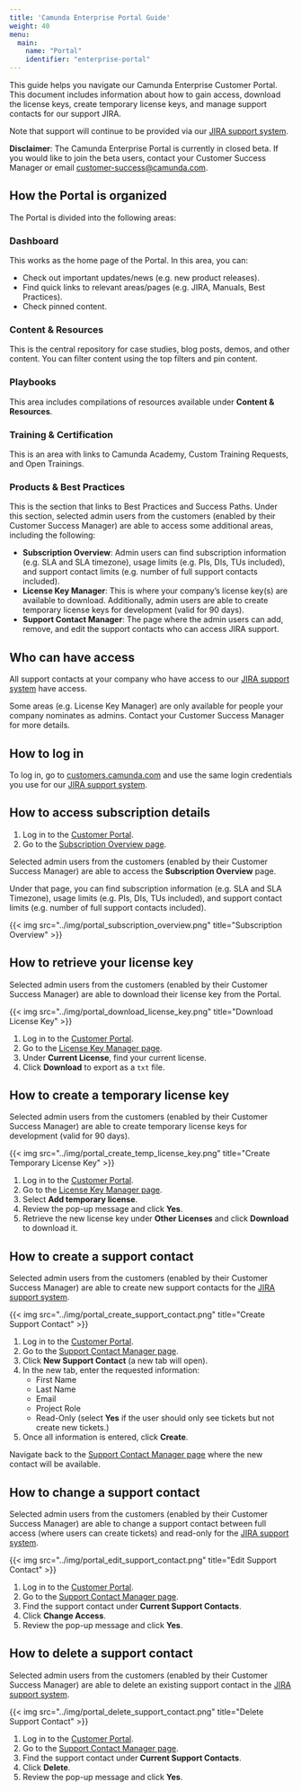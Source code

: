 ```yaml
---
title: 'Camunda Enterprise Portal Guide'
weight: 40
menu:
  main:
    name: "Portal"
    identifier: "enterprise-portal"
---
```


This guide helps you navigate our Camunda Enterprise Customer Portal. This document includes information about how to gain access, download the license keys, create temporary license keys, and manage support contacts for our support JIRA.

Note that support will continue to be provided via our [JIRA support system](https://jira.camunda.com/projects/SUPPORT/queues).

**Disclaimer**: The Camunda Enterprise Portal is currently in closed beta. If you would like to join the beta users, contact your Customer Success Manager or email [customer-success@camunda.com](mailto:customer-success@camunda.com).

## How the Portal is organized

The Portal is divided into the following areas:

### Dashboard

This works as the home page of the Portal. In this area, you can:

- Check out important updates/news (e.g. new product releases).
- Find quick links to relevant areas/pages (e.g. JIRA, Manuals, Best Practices).
- Check pinned content.

### Content & Resources

This is the central repository for case studies, blog posts, demos, and other content. You can filter content using the top filters and pin content.

### Playbooks

This area includes compilations of resources available under **Content & Resources**.

### Training & Certification

This is an area with links to Camunda Academy, Custom Training Requests, and Open Trainings.

### Products & Best Practices

This is the section that links to Best Practices and Success Paths. Under this section, selected admin users from the customers (enabled by their Customer Success Manager) are able to access some additional areas, including the following:

- **Subscription Overview**: Admin users can find subscription information (e.g. SLA and SLA timezone), usage limits (e.g. PIs, DIs, TUs included), and support contact limits (e.g. number of full support contacts included).
- **License Key Manager**: This is where your company’s license key(s) are available to download. Additionally, admin users are able to create temporary license keys for development (valid for 90 days).
- **Support Contact Manager**: The page where the admin users can add, remove, and edit the support contacts who can access JIRA support.

## Who can have access

All support contacts at your company who have access to our [JIRA support system](https://jira.camunda.com/projects/SUPPORT/) have access.  
  
Some areas (e.g. License Key Manager) are only available for people your company nominates as admins. Contact your Customer Success Manager for more details.

## How to log in

To log in, go to [customers.camunda.com](http://customers.camunda.com) and use the same login credentials you use for our [JIRA support system](https://jira.camunda.com/projects/SUPPORT).

## How to access subscription details

1. Log in to the [Customer Portal](https://customers.camunda.com/).
2. Go to the [Subscription Overview page](https://connect.camunda.com/knowledge-base/subscription-overview/).

Selected admin users from the customers (enabled by their Customer Success Manager) are able to access the **Subscription Overview** page.  
  
Under that page, you can find subscription information (e.g. SLA and SLA Timezone), usage limits (e.g. PIs, DIs, TUs included), and support contact limits (e.g. number of full support contacts included).

{{< img src="../img/portal_subscription_overview.png" title="Subscription Overview" >}}

## How to retrieve your license key

Selected admin users from the customers (enabled by their Customer Success Manager) are able to download their license key from the Portal.

{{< img src="../img/portal_download_license_key.png" title="Download License Key" >}}

1. Log in to the [Customer Portal](https://customers.camunda.com/).
2. Go to the [License Key Manager page](https://connect.camunda.com/knowledge-base/license-key-management/).
3. Under **Current License**, find your current license.
4. Click **Download** to export as a `txt` file.

## How to create a temporary license key

Selected admin users from the customers (enabled by their Customer Success Manager) are able to create temporary license keys for development (valid for 90 days).

{{< img src="../img/portal_create_temp_license_key.png" title="Create Temporary License Key" >}}

1. Log in to the [Customer Portal](https://customers.camunda.com/).
2. Go to the [License Key Manager page](https://connect.camunda.com/knowledge-base/license-key-management/).
3. Select **Add temporary license**.
4. Review the pop-up message and click **Yes**.
5. Retrieve the new license key under **Other Licenses** and click **Download** to download it.

## How to create a support contact

Selected admin users from the customers (enabled by their Customer Success Manager) are able to create new support contacts for the [JIRA support system](https://jira.camunda.com/projects/SUPPORT/).

{{< img src="../img/portal_create_support_contact.png" title="Create Support Contact" >}}

1. Log in to the [Customer Portal](https://customers.camunda.com/).
2. Go to the [Support Contact Manager page](https://connect.camunda.com/knowledge-base/support-contact-management/).
3. Click **New Support Contact** (a new tab will open).
4. In the new tab, enter the requested information:
   - First Name
   - Last Name
   - Email
   - Project Role
   - Read-Only (select **Yes** if the user should only see tickets but not create new tickets.)
5. Once all information is entered, click **Create**.

Navigate back to the [Support Contact Manager page](https://connect.camunda.com/knowledge-base/support-contact-management/) where the new contact will be available.

## How to change a support contact

Selected admin users from the customers (enabled by their Customer Success Manager) are able to change a support contact between full access (where users can create tickets) and read-only for the [JIRA support system](https://jira.camunda.com/projects/SUPPORT/).

{{< img src="../img/portal_edit_support_contact.png" title="Edit Support Contact" >}}

1. Log in to the [Customer Portal](https://customers.camunda.com/).
2. Go to the [Support Contact Manager page](https://connect.camunda.com/knowledge-base/support-contact-management/).
3. Find the support contact under **Current Support Contacts**.
4. Click **Change Access**.
5. Review the pop-up message and click **Yes**.

## How to delete a support contact

Selected admin users from the customers (enabled by their Customer Success Manager) are able to delete an existing support contact in the [JIRA support system](https://jira.camunda.com/projects/SUPPORT/queues).

{{< img src="../img/portal_delete_support_contact.png" title="Delete Support Contact" >}}

1. Log in to the [Customer Portal](https://customers.camunda.com/).
2. Go to the [Support Contact Manager page](https://connect.camunda.com/knowledge-base/support-contact-management/).
3. Find the support contact under **Current Support Contacts**.
4. Click **Delete**.
5. Review the pop-up message and click **Yes**.
